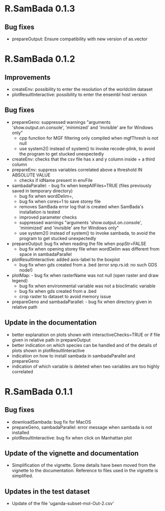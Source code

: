 # R.SamBada 0.1.3

## Bug fixes
- prepareOutput: Ensure compatibility with new version of as.vector

# R.SamBada 0.1.2

## Improvements
- createEnv: possibility to enter the resolution of the worldclim dataset
- plotResultInteractive: possibility to enter the ensembl host version

## Bug fixes
- prepareGeno: suppressed warnings "arguments 'show.output.on.console', 'minimized' and 'invisible' are for Windows only"
	- cpp function for MGF filtering only compiled when mgfThresh is not null
	- use system2() instead of system() to invoke recode-plink, to avoid the program to get stucked unexpectedly
- createEnv: checks that the csv file has x and y column inside + a third column
- prepareEnv: suppress variables correlated above a threshold IN ABSOLUTE VALUE
	- checks if idName present in envFile
- sambadaParallel: - bug fix when keepAllFiles=TRUE (files previously saved in temporary directory)
	- bug fix when wordDelim=,
	- bug fix when cores=1 to save storey file
	- removes SamBada error log that is created when SamBada's installation is tested
	- improved parameter checks
	- suppressed warnings "arguments 'show.output.on.console', 'minimized' and 'invisible' are for Windows only"
	- use system2() instead of system() to invoke sambada, to avoid the program to get stucked unexpectedly
- prepareOutput: bug fix when reading the file when popStr=FALSE
	- bug fix when opening storey file when wordDelim was different from space in sambadaParallel
- plotResultInteractive: added axis-label to the boxplot
	- bug fix when gds created from a .bed (error snp.rs.id: no such GDS node!)
- plotMap: - bug fix when rasterName was not null (open raster and draw legend)
	- bug fix when environmental variable was not a bioclimatic variable
	- bug fix when gds created from a .bed 
	- crop raster to dataset to avoid memory issue
- prepareGeno and sambadaParallel: - bug fix when directory given in relative path

## Update in the documentation
- better explanation on plots shown with interactiveChecks=TRUE  or if file given in relative path in prepareOutput 
- better indication on which species can be handled and of the details of plots shown in plotResultInteractive
- indication on how to install sambada in sambadaParallel and prepareGeno
- indication of which variable is deleted when two variables are too highly correlated

# R.SamBada 0.1.1

## Bug fixes
- downloadSambada: bug fix for MacOS
- prepareGeno, sambadaParallel: error message when sambada is not installed
- plotResultInteractive: bug fix when click on Manhattan plot
## Update of the vignette and documentation
- Simplification of the vignette. Some details have been moved from the vignette to the documentation. Reference to files used in the vignette is simplified.
## Updates in the test dataset
- Update of the file 'uganda-subset-mol-Out-2.csv'
